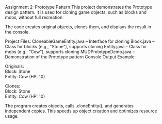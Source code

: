 Assignment 2: Prototype Pattern
This project demonstrates the Prototype design pattern. It is used for cloning game objects, such as blocks and mobs, without full recreation.

The code creates original objects, clones them, and displays the result in the console.

Project Files:
CloneableGameEntity.java – Interface for cloning
Block.java – Class for blocks (e.g., "Stone"), supports cloning
Entity.java – Class for mobs (e.g., "Cow"), supports cloning
MUDPrototypeDemo.java – Demonstration of the Prototype pattern
Console Output Example:

Originals:  
Block: Stone  
Entity: Cow (HP: 10)  

Clones:  
Block: Stone  
Entity: Cow (HP: 10)  

The program creates objects, calls .cloneEntity(), and generates independent copies. This speeds up object creation and optimizes resource usage.
